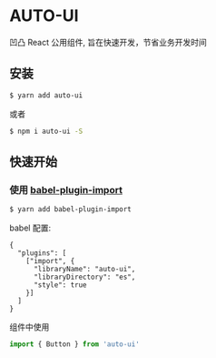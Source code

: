 # AUTO-UI
凹凸 React 公用组件, 旨在快速开发，节省业务开发时间

## 安装

```bash
$ yarn add auto-ui
```

或者

```bash
$ npm i auto-ui -S
```

## 快速开始

### 使用 [babel-plugin-import](https://github.com/ant-design/babel-plugin-import)

```bash
$ yarn add babel-plugin-import
```

babel 配置:

```
{
  "plugins": [
    ["import", {
      "libraryName": "auto-ui",
      "libraryDirectory": "es",
      "style": true
    }]
  ]
}
```

组件中使用

```js
import { Button } from 'auto-ui'
```
